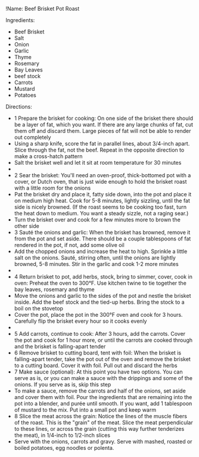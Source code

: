 !Name: Beef Brisket Pot Roast

Ingredients:
- Beef Brisket
- Salt
- Onion
- Garlic
- Thyme
- Rosemary
- Bay Leaves
- beef stock
- Carrots
- Mustard
- Potatoes

Directions:
- 1 Prepare the brisket for cooking: On one side of the brisket there should be a layer of fat, which you want. If there are any large chunks of fat, cut them off and discard them. Large pieces of fat will not be able to render out completely
- Using a sharp knife, score the fat in parallel lines, about 3/4-inch apart. Slice through the fat, not the beef. Repeat in the opposite direction to make a cross-hatch pattern
- Salt the brisket well and let it sit at room temperature for 30 minutes
-  
- 2 Sear the brisket: You'll need an oven-proof, thick-bottomed pot with a cover, or Dutch oven, that is just wide enough to hold the brisket roast with a little room for the onions
- Pat the brisket dry and place it, fatty side down, into the pot and place it on medium high heat. Cook for 5-8 minutes, lightly sizzling, until the fat side is nicely browned. (If the roast seems to be cooking too fast, turn the heat down to medium. You want a steady sizzle, not a raging sear.)
- Turn the brisket over and cook for a few minutes more to brown the other side
- 3 Sauté the onions and garlic: When the brisket has browned, remove it from the pot and set aside. There should be a couple tablespoons of fat rendered in the pot, if not, add some olive oil
- Add the chopped onions and increase the heat to high. Sprinkle a little salt on the onions. Sauté, stirring often, until the onions are lightly browned, 5-8 minutes. Stir in the garlic and cook 1-2 more minutes
-  
- 4 Return brisket to pot, add herbs, stock, bring to simmer, cover, cook in oven: Preheat the oven to 300°F. Use kitchen twine to tie together the bay leaves, rosemary and thyme
- Move the onions and garlic to the sides of the pot and nestle the brisket inside. Add the beef stock and the tied-up herbs. Bring the stock to a boil on the stovetop
- Cover the pot, place the pot in the 300°F oven and cook for 3 hours. Carefully flip the brisket every hour so it cooks evenly
-  
- 5 Add carrots, continue to cook: After 3 hours, add the carrots. Cover the pot and cook for 1 hour more, or until the carrots are cooked through and the brisket is falling-apart tender
- 6 Remove brisket to cutting board, tent with foil: When the brisket is falling-apart tender, take the pot out of the oven and remove the brisket to a cutting board. Cover it with foil. Pull out and discard the herbs
- 7 Make sauce (optional): At this point you have two options. You can serve as is, or you can make a sauce with the drippings and some of the onions. If you serve as is, skip this step
- To make a sauce, remove the carrots and half of the onions, set aside and cover them with foil. Pour the ingredients that are remaining into the pot into a blender, and purée until smooth. If you want, add 1 tablespoon of mustard to the mix. Put into a small pot and keep warm
- 8 Slice the meat across the grain: Notice the lines of the muscle fibers of the roast. This is the "grain" of the meat. Slice the meat perpendicular to these lines, or across the grain (cutting this way further tenderizes the meat), in 1/4-inch to 1/2-inch slices
- Serve with the onions, carrots and gravy. Serve with mashed, roasted or boiled potatoes, egg noodles or polenta.
